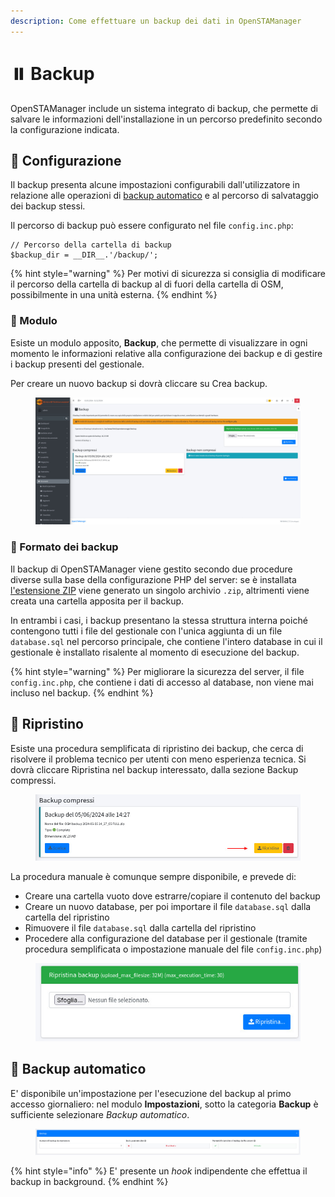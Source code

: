 ```yaml
---
description: Come effettuare un backup dei dati in OpenSTAManager
---
```


# ⏸️ Backup

OpenSTAManager include un sistema integrato di backup, che permette di salvare le informazioni dell'installazione in un percorso predefinito secondo la configurazione indicata.

## 📗 Configurazione

Il backup presenta alcune impostazioni configurabili dall'utilizzatore in relazione alle operazioni di [backup automatico](backup.md#backup-automatico) e al percorso di salvataggio dei backup stessi.

Il percorso di backup può essere configurato nel file `config.inc.php`:

```
// Percorso della cartella di backup
$backup_dir = __DIR__.'/backup/';
```

{% hint style="warning" %}
Per motivi di sicurezza si consiglia di modificare il percorso della cartella di backup al di fuori della cartella di OSM, possibilmente in una unità esterna.
{% endhint %}

### 📗 Modulo

Esiste un modulo apposito, **Backup**, che permette di visualizzare in ogni momento le informazioni relative alla configurazione dei backup e di gestire i backup presenti del gestionale.

Per creare un nuovo backup si dovrà cliccare su Crea backup.

<figure><img src="../../.gitbook/assets/immagine (14) (1) (1) (1) (1) (1).png" alt=""><figcaption></figcaption></figure>

### 📗 Formato dei backup

Il backup di OpenSTAManager viene gestito secondo due procedure diverse sulla base della configurazione PHP del server: se è installata [l'estensione ZIP](https://www.php.net/manual/en/book.zip.php) viene generato un singolo archivio `.zip`, altrimenti viene creata una cartella apposita per il backup.

In entrambi i casi, i backup presentano la stessa struttura interna poiché contengono tutti i file del gestionale con l'unica aggiunta di un file `database.sql` nel percorso principale, che contiene l'intero database in cui il gestionale è installato risalente al momento di esecuzione del backup.

{% hint style="warning" %}
Per migliorare la sicurezza del server, il file `config.inc.php`, che contiene i dati di accesso al database, non viene mai incluso nel backup.
{% endhint %}

## 📘 Ripristino

Esiste una procedura semplificata di ripristino dei backup, che cerca di risolvere il problema tecnico per utenti con meno esperienza tecnica. Si dovrà cliccare Ripristina nel backup interessato, dalla sezione Backup compressi.

<figure><img src="../../.gitbook/assets/immagine (15) (1) (1) (1) (1).png" alt=""><figcaption></figcaption></figure>

La procedura manuale è comunque sempre disponibile, e prevede di:

* Creare una cartella vuoto dove estrarre/copiare il contenuto del backup
* Creare un nuovo database, per poi importare il file `database.sql` dalla cartella del ripristino
* Rimuovere il file `database.sql` dalla cartella del ripristino
* Procedere alla configurazione del database per il gestionale (tramite procedura semplificata o impostazione manuale del file `config.inc.php`)

<figure><img src="../../.gitbook/assets/immagine (16) (1) (1) (1) (1).png" alt=""><figcaption></figcaption></figure>

## 📙 Backup automatico

E' disponibile un'impostazione per l'esecuzione del backup al primo accesso giornaliero: nel modulo **Impostazioni**, sotto la categoria **Backup** è sufficiente selezionare _Backup automatico_.

<figure><img src="../../.gitbook/assets/immagine (823).png" alt=""><figcaption></figcaption></figure>

{% hint style="info" %}
E' presente un _hook_ indipendente che effettua il backup in background.
{% endhint %}
